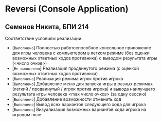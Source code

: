# Reversi (Console Application)
## Семенов Никита, БПИ 214

Соответствие условиям реализации: 
- [`Выполнено`] Полностью работоспособное консольное приложение для игры человека с компьютером в легком режиме (без оценки возможных ответных ходов противника) с выводом результата игры (<число очков>)
- [`Не выполнено`] Реализация продвинутого режима (с оценкой возможных ответных ходов противника)
- [`Выполнено`] Реализация режима игрок против игрока
- [`Выполнено`] Добавление меню для запуска игры в разных режимах (легкий / продвинутый / игрок против игрока) и вывода наилучшего результата игры человека <max число очков> (за одну сессию)
- [`Выполнено`] Добавление возможности отменить ход
- [`Выполнено`] Вывод всех вариантов следующего хода для игрока
- [`Выполнено`] Визуализация возможных вариантов хода игрока на игровом поле

